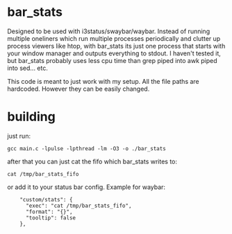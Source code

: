 # bar_stats

Designed to be used with i3status/swaybar/waybar. Instead of running multiple oneliners which run multiple processes
periodically and clutter up process viewers like htop, with bar_stats its just one process that starts with your window manager and outputs
everything to stdout. I haven't tested it, but bar_stats probably uses less cpu time than grep piped into awk piped into sed... etc.

This code is meant to just work with my setup. All the file paths are hardcoded. However they can be easily changed.

# building
just run:
```console
gcc main.c -lpulse -lpthread -lm -O3 -o ./bar_stats
```
after that you can just cat the fifo which bar_stats writes to:
```console
cat /tmp/bar_stats_fifo
```
or add it to your status bar config. Example for waybar:
```console
    "custom/stats": {
      "exec": "cat /tmp/bar_stats_fifo",
      "format": "{}",
      "tooltip": false
    },      
```

